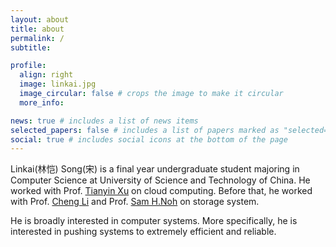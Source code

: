 ```yaml
---
layout: about
title: about
permalink: /
subtitle:

profile:
  align: right
  image: linkai.jpg
  image_circular: false # crops the image to make it circular
  more_info:

news: true # includes a list of news items
selected_papers: false # includes a list of papers marked as "selected={true}"
social: true # includes social icons at the bottom of the page
---
```


Linkai(林恺) Song(宋) is a final year undergraduate student majoring in Computer Science at University of Science and Technology of China. He worked with Prof. [Tianyin Xu](https://tianyin.github.io/) on cloud computing. Before that, he worked with Prof. [Cheng Li](https://mr-cheng-li.github.io/) and Prof. [Sam H.Noh](https://next.cs.vt.edu/professor/) on storage system.

He is broadly interested in computer systems. More specifically, he is interested in pushing systems to extremely efficient and reliable.
